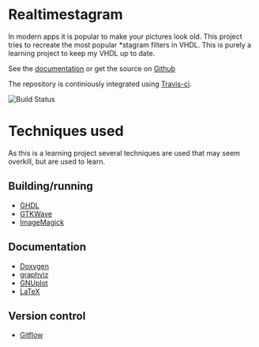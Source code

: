 
Realtimestagram
=========================

In modern apps it is popular to make your pictures look old. This project tries
to recreate the most popular \*stagram filters in VHDL. This is purely a learning project
to keep my VHDL up to date.

See the [documentation](http://benboz.github.io/realtimestagram)
or get the source on [Github](http://www.github.com/benboz/realtimestagram)


The repository is continiously integrated using [Travis-ci](https://travis-ci.org/BenBoZ/realtimestagram).

![Build Status](https://travis-ci.org/BenBoZ/realtimestagram.svg?branch=develop)

Techniques used
===============

As this is a learning project several techniques are used that may seem overkill,
but are used to learn.

Building/running
----------------
* [GHDL](http://sourceforge.net/projects/ghdl-updates/) 
* [GTKWave](http://gtkwave.sourceforge.net/)
* [ImageMagick](http://imagemagick.org/)

Documentation
-------------
* [Doxygen](http://www.stack.nl/~dimitri/doxygen/) 
* [graphviz](http://www.graphviz.org/) 
* [GNUplot](http://www.gnuplot.info/)
* [LaTeX](http://www.latex-project.org/) 

Version control
---------------
* [Gitflow](http://nvie.com/posts/a-successful-git-branching-model/)

